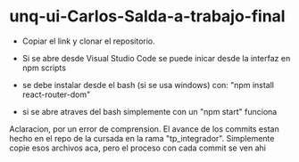 # unq-ui-Carlos-Salda-a-trabajo-final

- Copiar el link y clonar el repositorio.

- Si se abre desde Visual Studio Code se puede inicar desde la interfaz en npm scripts
- se debe instalar desde el bash (si se usa windows) con: "npm install react-router-dom"
- si se abre atraves del bash simplemente con un "npm start" funciona


Aclaracion, por un error de comprension. El avance de los commits estan hecho en el repo de la cursada en la rama "tp_integrador". Simplemente copie esos archivos aca, pero el proceso con cada commit se ven ahi
